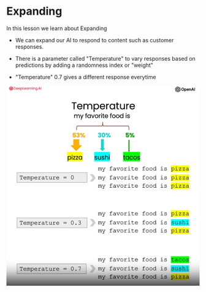 # Expanding

In this lesson we learn about Expanding

- We can expand our AI to respond to content such as customer responses.

- There is a parameter called "Temperature" to vary responses based on predictions by adding a randomness index or "weight"

- "Temperature" 0.7 gives a different response everytime

![Alt text](temperature.PNG)